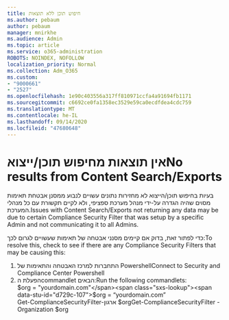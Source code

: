 ```yaml
---
title: חיפוש תוכן ללא תוצאות
ms.author: pebaum
author: pebaum
manager: mnirkhe
ms.audience: Admin
ms.topic: article
ms.service: o365-administration
ROBOTS: NOINDEX, NOFOLLOW
localization_priority: Normal
ms.collection: Adm_O365
ms.custom:
- "9000661"
- "2527"
ms.openlocfilehash: 1e90c403556a317ff810971ccfa4a91694fb1171
ms.sourcegitcommit: c6692ce0fa1358ec3529e59ca0ecdfdea4cdc759
ms.translationtype: MT
ms.contentlocale: he-IL
ms.lasthandoff: 09/14/2020
ms.locfileid: "47680648"
---
```

# <a name="no-results-from-content-searchexports"></a><span data-ttu-id="d729c-102">אין תוצאות מחיפוש תוכן/ייצוא</span><span class="sxs-lookup"><span data-stu-id="d729c-102">No results from Content Search/Exports</span></span>

<span data-ttu-id="d729c-103">בעיות בחיפוש תוכן/הייצוא לא מחזירות נתונים עשויים לנבוע ממסנן אבטחת תאימות מסוים שהיה הגדרה על-ידי מנהל מערכת ספציפי, ולא לקיים תקשורת עם כל מנהלי המערכת.</span><span class="sxs-lookup"><span data-stu-id="d729c-103">Issues with Content Search/Exports not returning any data may be due to certain Compliance Security Filter that was setup by a specific Admin and not communicating it to all Admins.</span></span>

<span data-ttu-id="d729c-104">כדי לפתור זאת, בדוק אם קיימים מסנני אבטחה של תאימות שעשויים לגרום לכך:</span><span class="sxs-lookup"><span data-stu-id="d729c-104">To resolve this, check to see if there are any Compliance Security Filters that may be causing this:</span></span>
1. <span data-ttu-id="d729c-105">התחברות למרכז האבטחה והתאימות של Powershell</span><span class="sxs-lookup"><span data-stu-id="d729c-105">Connect to Security and Compliance Center Powershell</span></span>
2. <span data-ttu-id="d729c-106">הפעלת הcommandlet הבאים:</span><span class="sxs-lookup"><span data-stu-id="d729c-106">Run the following commandlets:</span></span>
<br><span data-ttu-id="d729c-107">$org = "yourdomain.com"</span><span class="sxs-lookup"><span data-stu-id="d729c-107">$org = “yourdomain.com”</span></span>
<br><span data-ttu-id="d729c-108">Get-ComplianceSecurityFilter-ארגון $org</span><span class="sxs-lookup"><span data-stu-id="d729c-108">Get-ComplianceSecurityFilter -Organization $org</span></span>